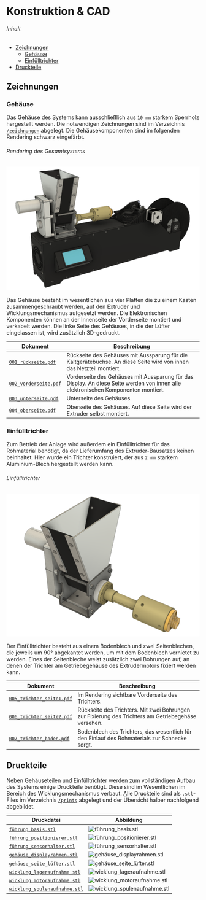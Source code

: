 # Konstruktion & CAD <!-- omit in toc -->

###### Inhalt <!-- omit in toc -->
- [Zeichnungen](#zeichnungen)
  - [Gehäuse](#gehäuse)
  - [Einfülltrichter](#einfülltrichter)
- [Druckteile](#druckteile)

## Zeichnungen

### Gehäuse

Das Gehäuse des Systems kann ausschließlich aus `10 mm` starkem Sperrholz hergestellt werden. Die notwendigen
Zeichnungen sind im Verzeichnis [`/zeichnungen`](/zeichnungen) abgelegt. Die Gehäusekomponenten sind im folgenden
Rendering schwarz eingefärbt.

###### Rendering des Gesamtsystems <!-- omit in toc -->
![Gehäuse](rendering.png)

Das Gehäuse besteht im wesentlichen aus vier Platten die zu einem Kasten zusammengeschraubt werden, auf den Extruder
und Wicklungsmechanismus aufgesetzt werden. Die Elektronischen Komponenten können an der Innenseite der Vorderseite
montiert und verkabelt werden. Die linke Seite des Gehäuses, in die der Lüfter eingelassen ist, wird zusätzlich
3D-gedruckt.

| Dokument | Beschreibung |
|---|---|
| [`001_rückseite.pdf`](/zeichnungen/001_rückseite.pdf) | Rückseite des Gehäuses mit Aussparung für die Kaltgerätebuchse. An diese Seite wird von innen das Netzteil montiert. |
| [`002_vorderseite.pdf`](/zeichnungen/002_vorderseite.pdf) | Vorderseite des Gehäuses mit Aussparung für das Display. An diese Seite werden von innen alle elektronischen Komponenten montiert. |
| [`003_unterseite.pdf`](/zeichnungen/003_unterseite.pdf) | Unterseite des Gehäuses. |
| [`004_oberseite.pdf`](/zeichnungen/004_oberseite.pdf) | Oberseite des Gehäuses. Auf diese Seite wird der Extruder selbst montiert. |

### Einfülltrichter

Zum Betrieb der Anlage wird außerdem ein Einfülltrichter für das Rohmaterial benötigt, da der Lieferumfang des
Extruder-Bausatzes keinen beinhaltet. Hier wurde ein Trichter konstruiert, der aus `2 mm` starkem Aluminium-Blech
hergestellt werden kann.

###### Einfülltrichter <!-- omit in toc -->
![Einfülltrichter](einfuelltrichter.png)

Der Einfülltrichter besteht aus einem Bodenblech und zwei Seitenblechen, die jeweils um 90° abgekantet werden, um
mit dem Bodenblech vernietet zu werden. Eines der Seitenbleche weist zusätzlich zwei Bohrungen auf, an denen der
Trichter am Getriebegehäuse des Extrudermotors fixiert werden kann.

| Dokument | Beschreibung |
|---|---|
| [`005_trichter_seite1.pdf`](/zeichnungen/005_trichter_seite1.pdf) | Im Rendering sichtbare Vorderseite des Trichters. |
| [`006_trichter_seite2.pdf`](/zeichnungen/006_trichter_seite2.pdf) | Rückseite des Trichters. Mit zwei Bohrungen zur Fixierung des Trichters am Getriebegehäse versehen. |
| [`007_trichter_boden.pdf`](/zeichnungen/007_trichter_boden.pdf) | Bodenblech des Trichters, das wesentlich für den Einlauf des Rohmaterials zur Schnecke sorgt. |

## Druckteile

Neben Gehäuseteilen und Einfülltrichter werden zum vollständigen Aufbau des Systems einige Druckteile benötigt. 
Diese sind im Wesentlichen im Bereich des Wicklungsmechanismus verbaut. Alle Druckteile sind als `.stl`-Files im
Verzeichnis [`/prints`](/prints) abgelegt und der Übersicht halber nachfolgend abgebildet.

| Druckdatei | Abbildung |
|---|---|
| [`führung_basis.stl`](/prints/führung_basis.stl) | ![führung_basis.stl](/prints/führung_basis.png) |
| [`führung_positionierer.stl`](/prints/führung_positionierer.stl) | ![führung_positionierer.stl](/prints/führung_positionierer.png) |
| [`führung_sensorhalter.stl`](/prints/führung_sensorhalter.stl) | ![führung_sensorhalter.stl](/prints/führung_sensorhalter.png) |
| [`gehäuse_displayrahmen.stl`](/prints/gehäuse_displayrahmen.stl) | ![gehäuse_displayrahmen.stl](/prints/gehäuse_displayrahmen.png) |
| [`gehäuse_seite_lüfter.stl`](/prints/gehäuse_seite_lüfter.stl) | ![gehäuse_seite_lüfter.stl](/prints/gehäuse_seite_lüfter.png) |
| [`wicklung_lageraufnahme.stl`](/prints/wicklung_lageraufnahme.stl) | ![wicklung_lageraufnahme.stl](/prints/wicklung_lageraufnahme.png) |
| [`wicklung_motoraufnahme.stl`](/prints/wicklung_motoraufnahme.stl) | ![wicklung_motoraufnahme.stl](/prints/wicklung_motoraufnahme.png) |
| [`wicklung_spulenaufnahme.stl`](/prints/wicklung_spulenaufnahme.stl) | ![wicklung_spulenaufnahme.stl](/prints/wicklung_spulenaufnahme.png) |